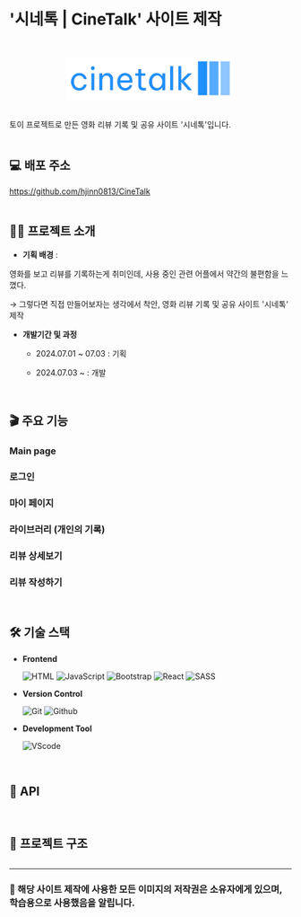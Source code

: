 <div align=left>

# '시네톡 | CineTalk' 사이트 제작

<br>
<p align=center><img src="https://github.com/hjinn0813/cinetalk/blob/devel/public/logo.png" width="300"></p>
<br>
토이 프로젝트로 만든 영화 리뷰 기록 및 공유 사이트 '시네톡'입니다.
<br>
<br>

## 💻 배포 주소

https://github.com/hjinn0813/CineTalk
<br>
<br>

## 👨‍🏫 프로젝트 소개

- **기획 배경** :

영화를 보고 리뷰를 기록하는게 취미인데, 사용 중인 관련 어플에서 약간의 불편함을 느꼈다.

→ 그렇다면 직접 만들어보자는 생각에서 착안, 영화 리뷰 기록 및 공유 사이트 '시네톡' 제작

- **개발기간 및 과정**

  - 2024.07.01 ~ 07.03 : 기획

  - 2024.07.03 ~ : 개발

<br>

## 🎬 주요 기능

### Main page

### 로그인

### 마이 페이지

### 라이브러리 (개인의 기록)

### 리뷰 상세보기

### 리뷰 작성하기

<br>

## 🛠 기술 스택

- **Frontend**
  
  ![HTML](https://img.shields.io/badge/HTML-E34F26?style=for-the-badge&logo=html5&logoColor=white)
  ![JavaScript](https://img.shields.io/badge/JavaScript-F7DF1E?style=for-the-badge&logo=javascript&logoColor=black)
  ![Bootstrap](https://img.shields.io/badge/Bootstrap-7952B3?style=for-the-badge&logo=bootstrap&logoColor=white)
  ![React](https://img.shields.io/badge/React-61DAFB?style=for-the-badge&logo=react&logoColor=black)
  ![SASS](https://img.shields.io/badge/SASS-CC6699?style=for-the-badge&logo=Sass&logoColor=white)

- **Version Control**

  ![Git](https://img.shields.io/badge/Git-F05032?style=for-the-badge&logo=git&logoColor=white)
  ![Github](https://img.shields.io/badge/GitHub-181717?style=for-the-badge&logo=github&logoColor=white)

- **Development Tool**

  ![VScode](https://img.shields.io/badge/Visual_Studio_Code-007ACC?style=for-the-badge&logo=visual-studio-code&logoColor=white)
<br>

## 📌 API

<br>

## 📁 프로젝트 구조

```bash

```

---

### 📢 해당 사이트 제작에 사용한 모든 이미지의 저작권은 소유자에게 있으며, 학습용으로 사용했음을 알립니다.
